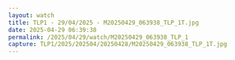 ```yaml
---
layout: watch
title: TLP1 - 29/04/2025 - M20250429_063938_TLP_1T.jpg
date: 2025-04-29 06:39:38
permalink: /2025/04/29/watch/M20250429_063938_TLP_1
capture: TLP1/2025/202504/20250428/M20250429_063938_TLP_1T.jpg
---
```

